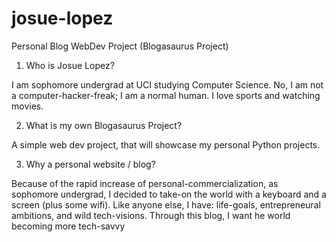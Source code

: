 # josue-lopez
Personal Blog WebDev Project (Blogasaurus Project)


1. Who is Josue Lopez?

I am sophomore undergrad at UCI studying Computer Science. No, I am not a computer-hacker-freak; I am a normal human.
I love sports and watching movies. 

2. What is my own Blogasaurus Project? 

A simple web dev project, that will showcase my personal Python projects.

3. Why a personal website / blog? 

Because of the rapid increase of personal-commercialization, as sophomore undergrad, I decided to take-on the world with a keyboard and a screen (plus some wifi). Like anyone else, I have: life-goals, entrepreneural ambitions, and wild tech-visions. Through this blog, I want he world becoming more tech-savvy 


